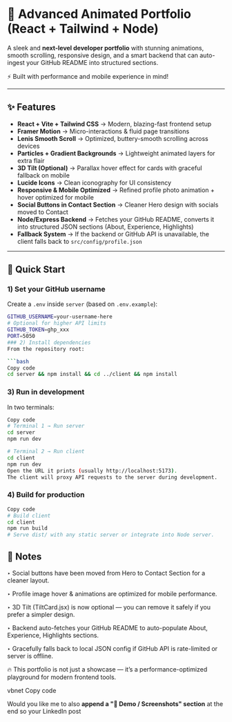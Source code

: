 # 🌌 Advanced Animated Portfolio (React + Tailwind + Node)

A sleek and **next-level developer portfolio** with stunning animations, smooth scrolling, responsive design, and a smart backend that can auto-ingest your GitHub README into structured sections.  

⚡ Built with performance and mobile experience in mind!  

---

## ✨ Features

- **React + Vite + Tailwind CSS** → Modern, blazing-fast frontend setup  
- **Framer Motion** → Micro-interactions & fluid page transitions  
- **Lenis Smooth Scroll** → Optimized, buttery-smooth scrolling across devices  
- **Particles + Gradient Backgrounds** → Lightweight animated layers for extra flair  
- **3D Tilt (Optional)** → Parallax hover effect for cards with graceful fallback on mobile  
- **Lucide Icons** → Clean iconography for UI consistency  
- **Responsive & Mobile Optimized** → Refined profile photo animation + hover optimized for mobile  
- **Social Buttons in Contact Section** → Cleaner Hero design with socials moved to Contact  
- **Node/Express Backend** → Fetches your GitHub README, converts it into structured JSON sections (About, Experience, Highlights)  
- **Fallback System** → If the backend or GitHub API is unavailable, the client falls back to `src/config/profile.json`  

---

## 🚀 Quick Start

### 1) Set your GitHub username
Create a `.env` inside `server` (based on `.env.example`):

```bash
GITHUB_USERNAME=your-username-here
# Optional for higher API limits
GITHUB_TOKEN=ghp_xxx
PORT=5050
### 2) Install dependencies
From the repository root:

```bash
Copy code
cd server && npm install && cd ../client && npm install
```
### 3) Run in development
In two terminals:

```bash
Copy code
# Terminal 1 → Run server
cd server
npm run dev

# Terminal 2 → Run client
cd client
npm run dev
Open the URL it prints (usually http://localhost:5173).
The client will proxy API requests to the server during development.
```
### 4) Build for production
```bash
Copy code
# Build client
cd client
npm run build
# Serve dist/ with any static server or integrate into Node server.
```
## 📝 Notes
‣ Social buttons have been moved from Hero to Contact Section for a cleaner layout.

‣ Profile image hover & animations are optimized for mobile performance.

‣ 3D Tilt (TiltCard.jsx) is now optional — you can remove it safely if you prefer a simpler design.

‣ Backend auto-fetches your GitHub README to auto-populate About, Experience, Highlights sections.

‣ Gracefully falls back to local JSON config if GitHub API is rate-limited or server is offline.

🔥 This portfolio is not just a showcase — it’s a performance-optimized playground for modern frontend tools.

vbnet
Copy code

Would you like me to also **append a "📸 Demo / Screenshots" section** at the end so your LinkedIn post
